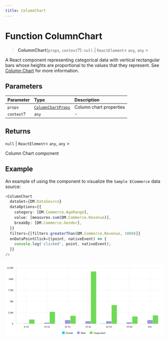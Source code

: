 ```yaml
---
title: ColumnChart
---
```


# Function ColumnChart

> **ColumnChart**(`props`, `context`?): `null` \| `ReactElement`\< `any`, `any` \>

A React component representing categorical data with vertical rectangular bars
whose heights are proportional to the values that they represent.
See [Column Chart](https://docs.sisense.com/main/SisenseLinux/column-chart.htm) for more information.

## Parameters

| Parameter | Type | Description |
| :------ | :------ | :------ |
| `props` | [`ColumnChartProps`](../interfaces/interface.ColumnChartProps.md) | Column chart properties |
| `context`? | `any` | - |

## Returns

`null` \| `ReactElement`\< `any`, `any` \>

Column Chart component

## Example

An example of using the component to visualize the `Sample ECommerce` data source:
```ts
<ColumnChart
  dataSet={DM.DataSource}
  dataOptions={{
    category: [DM.Commerce.AgeRange],
    value: [measures.sum(DM.Commerce.Revenue)],
    breakBy: [DM.Commerce.Gender],
  }}
  filters={[filters.greaterThan(DM.Commerce.Revenue, 1000)]}
  onDataPointClick={(point, nativeEvent) => {
    console.log('clicked', point, nativeEvent);
  }}
/>
```
###
<img src="../../../img/column-chart-example-1.png" width="800"/>
